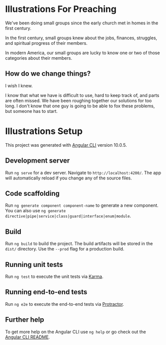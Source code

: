 # Illustrations For Preaching
We've been doing small groups since the early church met in homes in the first century.

In the first century, small groups knew about the jobs, finances, struggles, and spiritual progress of their members.

In modern America, our small groups are lucky to know one or two of those categories about their members.

## How do we change things?
I wish I knew.

I know that what we have is difficult to use, hard to keep track of, and parts are often missed. We have been roughing together our solutions for too long. I don't know that one guy is going to be able to fox these problems, but someone has to start.


# Illustrations Setup

This project was generated with [Angular CLI](https://github.com/angular/angular-cli) version 10.0.5.

## Development server

Run `ng serve` for a dev server. Navigate to `http://localhost:4200/`. The app will automatically reload if you change any of the source files.

## Code scaffolding

Run `ng generate component component-name` to generate a new component. You can also use `ng generate directive|pipe|service|class|guard|interface|enum|module`.

## Build

Run `ng build` to build the project. The build artifacts will be stored in the `dist/` directory. Use the `--prod` flag for a production build.

## Running unit tests

Run `ng test` to execute the unit tests via [Karma](https://karma-runner.github.io).

## Running end-to-end tests

Run `ng e2e` to execute the end-to-end tests via [Protractor](http://www.protractortest.org/).

## Further help

To get more help on the Angular CLI use `ng help` or go check out the [Angular CLI README](https://github.com/angular/angular-cli/blob/master/README.md).
